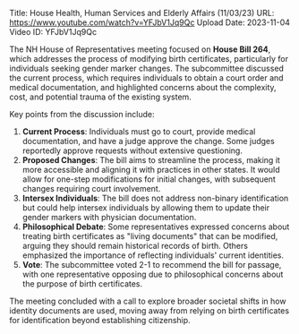 Title: House Health, Human Services and Elderly Affairs (11/03/23)
URL: https://www.youtube.com/watch?v=YFJbV1Jq9Qc
Upload Date: 2023-11-04
Video ID: YFJbV1Jq9Qc

The NH House of Representatives meeting focused on **House Bill 264**, which addresses the process of modifying birth certificates, particularly for individuals seeking gender marker changes. The subcommittee discussed the current process, which requires individuals to obtain a court order and medical documentation, and highlighted concerns about the complexity, cost, and potential trauma of the existing system. 

Key points from the discussion include:
1. **Current Process**: Individuals must go to court, provide medical documentation, and have a judge approve the change. Some judges reportedly approve requests without extensive questioning.
2. **Proposed Changes**: The bill aims to streamline the process, making it more accessible and aligning it with practices in other states. It would allow for one-step modifications for initial changes, with subsequent changes requiring court involvement.
3. **Intersex Individuals**: The bill does not address non-binary identification but could help intersex individuals by allowing them to update their gender markers with physician documentation.
4. **Philosophical Debate**: Some representatives expressed concerns about treating birth certificates as "living documents" that can be modified, arguing they should remain historical records of birth. Others emphasized the importance of reflecting individuals' current identities.
5. **Vote**: The subcommittee voted 2-1 to recommend the bill for passage, with one representative opposing due to philosophical concerns about the purpose of birth certificates.

The meeting concluded with a call to explore broader societal shifts in how identity documents are used, moving away from relying on birth certificates for identification beyond establishing citizenship.